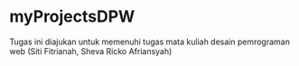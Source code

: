 # myProjectsDPW
Tugas ini diajukan untuk memenuhi tugas mata kuliah desain pemrograman web (Siti Fitrianah, Sheva Ricko Afriansyah)
